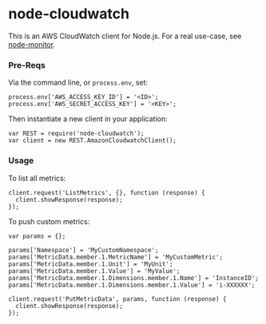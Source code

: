 # node-cloudwatch

This is an AWS CloudWatch client for Node.js. For a real use-case, see [node-monitor](https://github.com/franklovecchio/node-monitor).

### Pre-Reqs

Via the command line, or `process.env`, set:


	process.env['AWS_ACCESS_KEY_ID'] = '<ID>'; 
	process.env['AWS_SECRET_ACCESS_KEY'] = '<KEY>';


Then instantiate a new client in your application:


	var REST = require('node-cloudwatch');
	var client = new REST.AmazonCloudwatchClient();
	

### Usage

To list all metrics:

	client.request('ListMetrics', {}, function (response) {
	  client.showResponse(response);
	});	
	
	
To push custom metrics:
	
	var params = {};
	
	params['Namespace'] = 'MyCustomNamespace';
	params['MetricData.member.1.MetricName'] = 'MyCustomMetric';
	params['MetricData.member.1.Unit'] = 'MyUnit';
	params['MetricData.member.1.Value'] = 'MyValue';
	params['MetricData.member.1.Dimensions.member.1.Name'] = 'InstanceID';
	params['MetricData.member.1.Dimensions.member.1.Value'] = 'i-XXXXXX';
	
	client.request('PutMetricData', params, function (response) {
	  client.showResponse(response);
	});